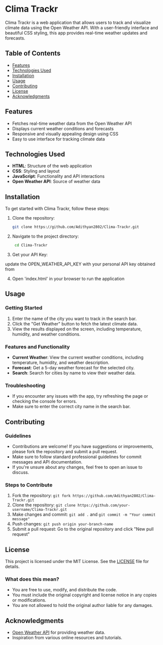 # Clima Trackr

Clima Trackr is a web application that allows users to track and visualize climate data using the Open Weather API. With a user-friendly interface and beautiful CSS styling, this app provides real-time weather updates and forecasts.

## Table of Contents

- [Features](#features)
- [Technologies Used](#technologies-used)
- [Installation](#installation)
- [Usage](#usage)
- [Contributing](#contributing)
- [License](#license)
- [Acknowledgments](#acknowledgments)

## Features

- Fetches real-time weather data from the Open Weather API
- Displays current weather conditions and forecasts
- Responsive and visually appealing design using CSS
- Easy to use interface for tracking climate data

## Technologies Used

- **HTML**: Structure of the web application
- **CSS**: Styling and layout
- **JavaScript**: Functionality and API interactions
- **Open Weather API**: Source of weather data

## Installation

To get started with Clima Trackr, follow these steps:

1. Clone the repository:

   ```bash
   git clone https://github.com/Adithyan2802/Clima-Trackr.git

   ```

2. Navigate to the project directory:

   ```bash
    cd Clima-Trackr
   ```

3. Get your API Key:

update the OPEN_WEATHER_API_KEY with your personal API key obtained from

4. Open 'index.html' in your browser to run the application

## Usage

### Getting Started

1. Enter the name of the city you want to track in the search bar.
2. Click the "Get Weather" button to fetch the latest climate data.
3. View the results displayed on the screen, including temperature, humidity, and weather conditions.

### Features and Functionality

- **Current Weather**: View the current weather conditions, including temperature, humidity, and weather description.
- **Forecast**: Get a 5-day weather forecast for the selected city.
- **Search**: Search for cities by name to view their weather data.

### Troubleshooting

- If you encounter any issues with the app, try refreshing the page or checking the console for errors.
- Make sure to enter the correct city name in the search bar.

## Contributing

### Guidelines

- Contributions are welcome! If you have suggestions or improvements, please fork the repository and submit a pull request.
- Make sure to follow standard professional guidelines for commit messages and API documentation.
- If you're unsure about any changes, feel free to open an issue to discuss.

### Steps to Contribute

1. Fork the repository: `git fork https://github.com/Adithyan2802/Clima-Trackr.git`
2. Clone the repository: `git clone https://github.com/your-username/Clima-Trackr.git`
3. Make changes and commit: `git add .` and `git commit -m "Your commit message"`
4. Push changes: `git push origin your-branch-name`
5. Submit a pull request: Go to the original repository and click "New pull request"

## License

This project is licensed under the MIT License. See the [LICENSE](LICENSE) file for details.

### What does this mean?

- You are free to use, modify, and distribute the code.
- You must include the original copyright and license notice in any copies or modifications.
- You are not allowed to hold the original author liable for any damages.

## Acknowledgments

- [Open Weather API](https://openweathermap.org/api) for providing weather data.
- Inspiration from various online resources and tutorials.
